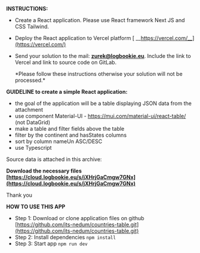 **INSTRUCTIONS:**

- Create a React application. Please use React framework Next JS and CSS Tailwind. 
- Deploy the React application to Vercel platform [ __https://vercel.com/__](https://vercel.com/)
- Send your solution to the mail: [__zurek@logbookie.eu__](mailto:zurek@logbookie.eu). Include the link to Vercel and link to source code on GitLab.

    
  \*Please follow these instructions otherwise your solution will not be processed.\*

**GUIDELINE to create a simple React application:**

* the goal of the application will be a table displaying JSON data from the attachment
* use component Material-UI - <https://mui.com/material-ui/react-table/> (not DataGrid)
* make a table and filter fields above the table
* filter by the continent and hasStates columns
* sort by column nameUn ASC/DESC
* use Typescript

Source data is attached in this archive:

**Download the necessary files [https://cloud.logbookie.eu/s/jXHrjGaCmgw7GNx](https://cloud.logbookie.eu/s/jXHrjGaCmgw7GNx)**

Thank you


**HOW TO USE THIS APP**
* Step 1: Download or clone application files on github [https://github.com/its-nedum/countries-table.git](https://github.com/its-nedum/countries-table.git)
* Step 2: Install dependencies `npm install`
* Step 3: Start app `npm run dev`


